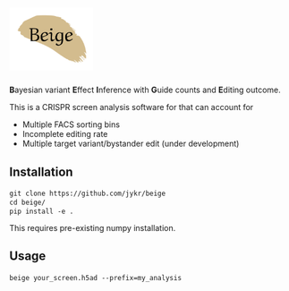 # <img src="beige2.svg" alt="beige" width="150"/>
**B**ayesian variant **E**ffect **I**nference with **G**uide counts and **E**diting outcome.  

This is a CRISPR screen analysis software for that can account for 
*  Multiple FACS sorting bins
*  Incomplete editing rate
*  Multiple target variant/bystander edit (under development)  


## Installation 
```
git clone https://github.com/jykr/beige
cd beige/
pip install -e .
```
This requires pre-existing numpy installation.

## Usage
```
beige your_screen.h5ad --prefix=my_analysis
```
